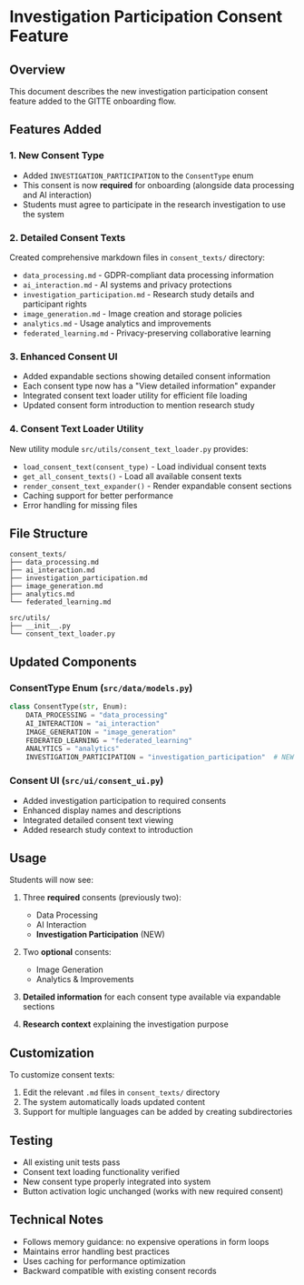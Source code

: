 # Investigation Participation Consent Feature

## Overview
This document describes the new investigation participation consent feature added to the GITTE onboarding flow.

## Features Added

### 1. New Consent Type
- Added `INVESTIGATION_PARTICIPATION` to the `ConsentType` enum
- This consent is now **required** for onboarding (alongside data processing and AI interaction)
- Students must agree to participate in the research investigation to use the system

### 2. Detailed Consent Texts
Created comprehensive markdown files in `consent_texts/` directory:
- `data_processing.md` - GDPR-compliant data processing information
- `ai_interaction.md` - AI systems and privacy protections
- `investigation_participation.md` - Research study details and participant rights
- `image_generation.md` - Image creation and storage policies
- `analytics.md` - Usage analytics and improvements
- `federated_learning.md` - Privacy-preserving collaborative learning

### 3. Enhanced Consent UI
- Added expandable sections showing detailed consent information
- Each consent type now has a "View detailed information" expander
- Integrated consent text loader utility for efficient file loading
- Updated consent form introduction to mention research study

### 4. Consent Text Loader Utility
New utility module `src/utils/consent_text_loader.py` provides:
- `load_consent_text(consent_type)` - Load individual consent texts
- `get_all_consent_texts()` - Load all available consent texts
- `render_consent_text_expander()` - Render expandable consent sections
- Caching support for better performance
- Error handling for missing files

## File Structure
```
consent_texts/
├── data_processing.md
├── ai_interaction.md
├── investigation_participation.md
├── image_generation.md
├── analytics.md
└── federated_learning.md

src/utils/
├── __init__.py
└── consent_text_loader.py
```

## Updated Components

### ConsentType Enum (`src/data/models.py`)
```python
class ConsentType(str, Enum):
    DATA_PROCESSING = "data_processing"
    AI_INTERACTION = "ai_interaction"
    IMAGE_GENERATION = "image_generation"
    FEDERATED_LEARNING = "federated_learning"
    ANALYTICS = "analytics"
    INVESTIGATION_PARTICIPATION = "investigation_participation"  # NEW
```

### Consent UI (`src/ui/consent_ui.py`)
- Added investigation participation to required consents
- Enhanced display names and descriptions
- Integrated detailed consent text viewing
- Added research study context to introduction

## Usage
Students will now see:
1. Three **required** consents (previously two):
   - Data Processing
   - AI Interaction
   - **Investigation Participation** (NEW)

2. Two **optional** consents:
   - Image Generation
   - Analytics & Improvements

3. **Detailed information** for each consent type available via expandable sections

4. **Research context** explaining the investigation purpose

## Customization
To customize consent texts:
1. Edit the relevant `.md` files in `consent_texts/` directory
2. The system automatically loads updated content
3. Support for multiple languages can be added by creating subdirectories

## Testing
- All existing unit tests pass
- Consent text loading functionality verified
- New consent type properly integrated into system
- Button activation logic unchanged (works with new required consent)

## Technical Notes
- Follows memory guidance: no expensive operations in form loops
- Maintains error handling best practices
- Uses caching for performance optimization
- Backward compatible with existing consent records